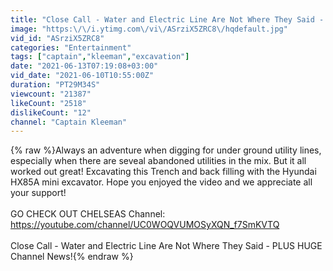 ```yaml
---
title: "Close Call - Water and Electric Line Are Not Where They Said - HUGE Channel News!"
image: "https:\/\/i.ytimg.com\/vi\/ASrziX5ZRC8\/hqdefault.jpg"
vid_id: "ASrziX5ZRC8"
categories: "Entertainment"
tags: ["captain","kleeman","excavation"]
date: "2021-06-13T07:19:08+03:00"
vid_date: "2021-06-10T10:55:00Z"
duration: "PT29M34S"
viewcount: "21387"
likeCount: "2518"
dislikeCount: "12"
channel: "Captain Kleeman"
---
```

{% raw %}Always an adventure when digging for under ground utility lines, especially when there are seveal abandoned utilities in the mix.  But it all worked out great!  Excavating this Trench and back filling with the Hyundai HX85A mini excavator.  Hope you enjoyed the video and we appreciate all your support!<br /><br />GO CHECK OUT CHELSEAS Channel:  <a rel="nofollow" target="blank" href="https://youtube.com/channel/UC0WOQVUMOSyXQN_f7SmKVTQ">https://youtube.com/channel/UC0WOQVUMOSyXQN_f7SmKVTQ</a><br /><br />Close Call - Water and Electric Line Are Not Where They Said - PLUS HUGE Channel News!{% endraw %}
